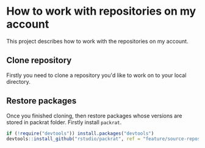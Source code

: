 # How to work with repositories on my account


This project describes how to work with the repositories on my account.

## Clone repository
Firstly you need to clone a repository you'd like to work on to your local directory.

## Restore packages
Once you finished cloning, then restore packages whose versions are stored in packrat folder. Firstly install `packrat`.

```r
if (!require("devtools")) install.packages("devtools")
devtools::install_github("rstudio/packrat", ref = "feature/source-repos")
```